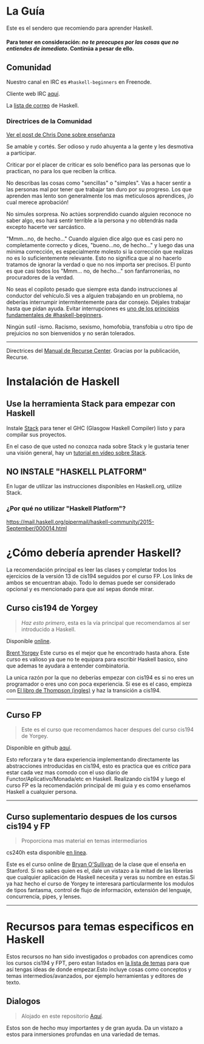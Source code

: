 # La Guía

Este es el sendero que recomiendo para aprender Haskell.


#### Para tener en consideración: *no te preocupes por las cosas que no entiendes de inmediato*. Continúa a pesar de ello.

## Comunidad

Nuestro canal en IRC es `#haskell-beginners` en Freenode.

Cliente web IRC [aquí](http://webchat.freenode.net/).

La [lista de correo](https://wiki.haskell.org/Mailing_lists) de Haskell.

### Directrices de la Comunidad
[Ver el post de Chris Done sobre enseñanza](http://chrisdone.com/posts/teaching)

Se amable y cortés. Ser odioso y rudo ahuyenta a la gente y les desmotiva a participar.

Criticar por el placer de criticar es solo benéfico para las personas que lo practican, no para los que reciben la crítica.

No describas las cosas como "sencillas" o "simples". Vas a hacer sentir a las personas mal por tener que trabajar tan duro por su progreso. Los que aprenden mas lento son generalmente los mas meticulosos aprendices, ¡lo cual merece aprobación!

No simules sorpresa. No actúes sorprendido cuando alguien reconoce no saber algo, eso hará sentir terrible a la persona y no obtendrás nada excepto hacerte ver sarcástico.

"Mmm...no, de hecho..." Cuando alguien dice algo que es casi pero no completamente correcto y dices, "bueno...no, de hecho..." y luego das una mínima corrección, es especialmente molesto si la corrección que realizas no es lo suficientemente relevante. Esto no significa que al no hacerlo tratamos de ignorar la verdad o que no nos importa ser precisos. El punto es que casi todos los "Mmm... no, de hecho..." son fanfarronerías, no procuradores de la verdad. 

No seas el copiloto pesado que siempre esta dando instrucciones al conductor del vehículo.Si ves a alguien trabajando en un problema, no deberías interrumpir intermitentemente para dar consejo. Déjales trabajar hasta que pidan ayuda. Evitar interrupciones es [uno de los principios fundamentales de #haskell-beginners](http://chrisdone.com/posts/teaching).

Ningún sutil -ismo. Racismo, sexismo, homofobia, transfobia u otro tipo de prejuicios no son bienvenidos y no serán tolerados.

---

Directrices del [Manual de Recurse Center](https://www.recurse.com/manual). Gracias por la publicación, Recurse.

# Instalación de Haskell

## Use la herramienta Stack para empezar con Haskell

Instale [Stack](http://haskellstack.org) para tener el GHC (Glasgow Haskell Compiler) listo y para compilar sus proyectos.

En el caso de que usted no conozca nada sobre Stack y le gustaria tener una visión general, hay un [tutorial en vídeo sobre Stack](https://www.youtube.com/watch?v=sRonIB8ZStw).


## NO INSTALE "HASKELL PLATFORM"

En lugar de utilizar las instrucciones disponibles en Haskell.org, utilize Stack.

### ¿Por qué no utilizar "Haskell Platform"?

https://mail.haskell.org/pipermail/haskell-community/2015-September/000014.html

# ¿Cómo debería aprender Haskell?

La recomendación principal es leer las clases y completar todos los ejercicios de la versión 13 de cis194 seguidos por el curso FP. Los links de ambos se encuentran abajo. Todo lo demas puede ser considerado opcional y es mencionado para que así sepas donde mirar.

## Curso cis194 de Yorgey

> *Haz esto primero*, esta es la vía principal que recomendamos al ser introducido a Haskell.

Disponible [online](http://www.seas.upenn.edu/~cis194/spring13/lectures.html).

[Brent Yorgey](https://byorgey.wordpress.com) Este curso es el mejor que he encontrado hasta ahora. Este curso es valioso ya que no te equipara para escribir Haskell basico, sino que ademas te ayudara a entender combinatoria.

La unica razón por la que no deberías empezar con cis194 es si no eres un programador o eres uno con poca experiencia. Si ese es el caso, empieza con [El libro de Thompson (ingles)](http://www.haskellcraft.com/craft3e/Home.html) y haz la transición a cis194.

---

## Curso FP

> Este es el curso que recomendamos hacer despues del curso cis194 de Yorgey.

Disponible en github [aquí](https://github.com/bitemyapp/fp-course).

Esto reforzara y te dara experiencia implementando directamente las abstracciones introducidas en cis194, esto es practica que es *critica* para estar cada vez mas comodo con el uso diario de Functor/Aplicativo/Monada/etc en Haskell. Realizando cis194 y luego el curso FP es la recomendación principal de mi guia y es como enseñamos Haskell a cualquier persona.

---

## Curso suplementario despues de los cursos cis194 y FP

> Proporciona mas material en temas intermediarios

cs240h esta disponible [en linea](http://www.scs.stanford.edu/14sp-cs240h/).

Este es el curso online de [Bryan O'Sullivan](https://github.com/bos) de la clase que el enseña en Stanford. Si no sabes quien es el, dale un vistazo a la mitad de las librerías que cualquier aplicación de Haskell necesita y veras su nombre en estas.Si  ya haz hecho el curso de Yorgey te interesara particularmente los modulos de tipos fantasma, control de flujo de información, extensión del lenguaje, concurrencia, pipes, y lenses.

---

# Recursos para temas especificos en Haskell

Estos recursos no han sido investigados o probados con aprendices como los cursos cis194 y FPT, pero estan listados en [la lista de temas](specific_topics.md) para que así tengas ideas de donde empezar.Esto incluye cosas como conceptos y temas intermedios/avanzados, por ejemplo herramientas y editores de texto.


## Dialogos

> Alojado en este repositorio [Aquí](dialogues.md).

Estos son de hecho muy importantes y de gran ayuda. Da un vistazo a estos para inmersiones profundas en una variedad de temas.






